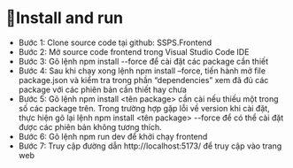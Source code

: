 # 🚀Install and run
-	Bước 1: Clone source code tại github: SSPS.Frontend
-	Bước 2: Mở source code frontend trong Visual Studio Code IDE
-	Bước 3: Gõ lệnh npm install --force để cài đặt các package cần thiết
-	Bước 4: Sau khi chạy xong lệnh npm install –force, tiến hành mở file package.json và kiểm tra trong phần “dependencies” xem đã đủ các package với các phiên bản cần thiết hay chưa
-	Bước 5: Gõ lệnh npm install <tên package> cần cài nếu thiếu một trong số các package trên. Trong trường hợp gặp lỗi về version khi cài đặt, thực hiện gõ lại lệnh npm install <tên package> --force để có thể cài đặt được các phiên bản không tương thích.
-	Bước 6: Gõ lệnh npm run dev để khởi chạy frontend
-	Bước 7: Truy cập đường dẫn http://localhost:5173/ để truy cập vào trang web
